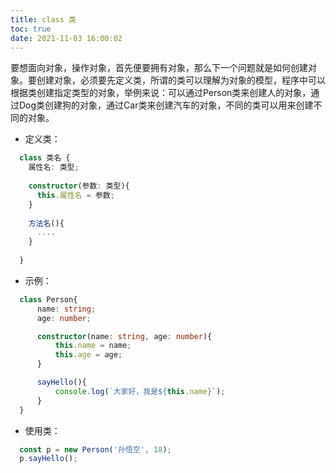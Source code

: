 ```yaml
---
title: class 类
toc: true
date: 2021-11-03 16:00:02
---
```


要想面向对象，操作对象，首先便要拥有对象，那么下一个问题就是如何创建对象。要创建对象，必须要先定义类，所谓的类可以理解为对象的模型，程序中可以根据类创建指定类型的对象，举例来说：可以通过Person类来创建人的对象，通过Dog类创建狗的对象，通过Car类来创建汽车的对象，不同的类可以用来创建不同的对象。

- 定义类：

```typescript
  class 类名 {
    属性名: 类型;
    
    constructor(参数: 类型){
      this.属性名 = 参数;
    }
    
    方法名(){
      ....
    }
  
  }
```

- 示例：

```typescript
  class Person{
      name: string;
      age: number;

      constructor(name: string, age: number){
          this.name = name;
          this.age = age;
      }

      sayHello(){
          console.log(`大家好，我是${this.name}`);
      }
  }
```

- 使用类：

```typescript
  const p = new Person('孙悟空', 18);
  p.sayHello();
```
